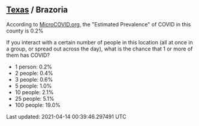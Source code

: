 
## [Texas](/united-states/texas) / Brazoria

According to [MicroCOVID.org](http://microcovid.org),
the "Estimated Prevalence" of COVID in this county is 0.2%

If you interact with a certain number of people in this location
(all at once in a group, or spread out across the day), what is the chance that
1 or more of them has COVID?

- 1 person: 0.2%
- 2 people: 0.4%
- 3 people: 0.6%
- 5 people: 1.0%
- 10 people: 2.1%
- 25 people: 5.1%
- 100 people: 19.0%

Last updated: 2021-04-14 00:39:46.297491 UTC
